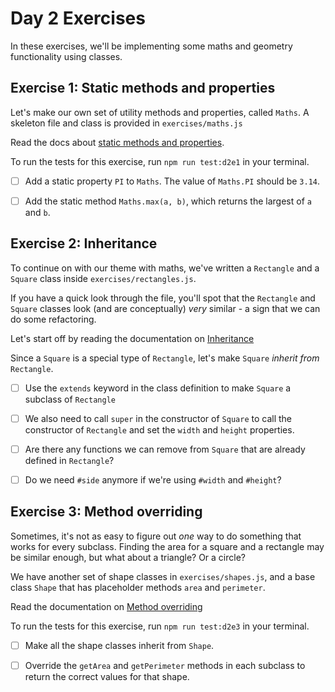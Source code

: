# Day 2 Exercises

In these exercises, we'll be implementing some maths and geometry functionality
using classes.

## Exercise 1: Static methods and properties

Let's make our own set of utility methods and properties, called `Maths`. A
skeleton file and class is provided in `exercises/maths.js`

Read the docs about
[static methods and properties](https://tech-docs.corndel.com/js/static-properties.html).

To run the tests for this exercise, run `npm run test:d2e1` in your terminal.

- [ ] Add a static property `PI` to `Maths`. The value of `Maths.PI` should be
      `3.14`.

- [ ] Add the static method `Maths.max(a, b)`, which returns the largest of `a`
      and `b`.

## Exercise 2: Inheritance

To continue on with our theme with maths, we've written a `Rectangle` and a
`Square` class inside `exercises/rectangles.js`.

If you have a quick look through the file, you'll spot that the `Rectangle` and
`Square` classes look (and are conceptually) _very_ similar - a sign that we can
do some refactoring.

Let's start off by reading the documentation on
[Inheritance](https://tech-docs.corndel.com/js/inheritance.html)

Since a `Square` is a special type of `Rectangle`, let's make `Square` _inherit
from_ `Rectangle`.

- [ ] Use the `extends` keyword in the class definition to make `Square` a
      subclass of `Rectangle`

- [ ] We also need to call `super` in the constructor of `Square` to call the
      constructor of `Rectangle` and set the `width` and `height` properties.

- [ ] Are there any functions we can remove from `Square` that are already
      defined in `Rectangle`?

- [ ] Do we need `#side` anymore if we're using `#width` and `#height`?

## Exercise 3: Method overriding

Sometimes, it's not as easy to figure out _one_ way to do something that works
for every subclass. Finding the area for a square and a rectangle may be similar
enough, but what about a triangle? Or a circle?

We have another set of shape classes in `exercises/shapes.js`, and a base class
`Shape` that has placeholder methods `area` and `perimeter`.

Read the documentation on
[Method overriding](https://tech-docs.corndel.com/js/method-overriding.html)

To run the tests for this exercise, run `npm run test:d2e3` in your terminal.

- [ ] Make all the shape classes inherit from `Shape`.

- [ ] Override the `getArea` and `getPerimeter` methods in each subclass to
      return the correct values for that shape.
